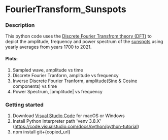 # FourierTransform_Sunspots

### Description
This python code uses the [Discrete Fourier Transfrom theory (DFT)](https://en.wikipedia.org/wiki/Discrete_Fourier_transform) to depict the amplitude,
frequency and power spectrum of the [sunspots](https://www.swpc.noaa.gov/phenomena/sunspotssolar-cycle) using yearly averages from years 1700 to 2021.
#### Plots:
  1. Sampled wave, amplitude vs time 
  2. Discrete Fourier Tranform, amplitude vs frequency
  3. Inverse Discrete Fourier Tranform, amplitude(Sine & Cosine components) vs time
  4. Power Spectrum, |amplitude| vs frequency
### Getting started
  1. Download [Visual Studio Code](https://code.visualstudio.com/download) for macOS or Windows 
  2. Install Python Interpreter path 'venv 3.8.X' (https://code.visualstudio.com/docs/python/python-tutorial)
  3. npm install git+{copied_url} 
